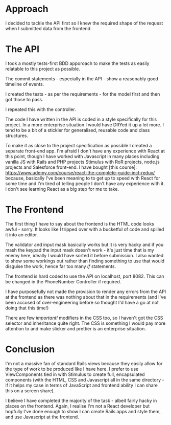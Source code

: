 # Approach
I decided to tackle the API first so I knew the required shape of the request when I submitted data from the frontend.

# The API
I took a mostly tests-first BDD apporoach to make the tests as easily relatable to this project as possible.

The commit statements - especially in the API - show a reasonably good timeline of events.

I created the tests - as per the requirements - for the model first and then got those to pass.

I repeated this with the controller.

The code I have written in the API is coded in a style specifically for this project. In a more enterprise situation I would have DRYed it up a lot more. I tend to be a bit of a stickler for generalised, reusable code and class structures.

To make it as close to the project specification as possible I created a separate front-end app. I'm afraid I don't have any experience with React at this point, though I have worked with Javascript in many places including vanilla JS with Rails and PHP projects Stimulus with RoR projects, node.js projects and Salesforce front-end. I have bought [this course]: https://www.udemy.com/course/react-the-complete-guide-incl-redux/ because, basically I've been meaning to to get up to speed with React for some time and I'm tired of telling people I don't have any experience with it. I don't see learning React as a big step for me to take.

# The Frontend
The first thing I have to say about the frontend is the HTML code looks awful - sorry. It looks like I tripped over with a bucketful of code and spilled it into an editor.

The validator and input mask basically works but it is very hacky and if you mash the keypad the input mask doesn't work - it's just time that is my enemy here, ideally I would have sorted it before submission. I also wanted to show some workings out rather than finding something to use that would disguise the work, hence far too many _if_ statements.

The frontend is hard coded to use the API on localhost, port 8082. This can be changed in the PhoneNumber Controller if required.

I have purposefully not made the provision to render any errors from the API at the frontend as there was nothing about that in the requirements (and I've been accused of over-engineering before so thought I'd have a go at not doing that this time!)

There are few _important!_ modifiers in the CSS too, so I haven't got the CSS selector and inheritance quite right. The CSS is something I would pay more attention to and make slicker and prettier is an enterprise situation.

# Conclusion
I'm not a massive fan of standard Rails views because they easily allow for the type of work to be produced like I have here. I prefer to use ViewComponents tied in with Stimulus to create full, encapsulated components (with the HTML, CSS and Javascript all in the same directory - if it helps my case in terms of JavaScript and frontend ability I can share this on a screen share).

I believe I have completed the majority of the task - albeit fairly hacky in places on the frontend. Again, I realise I'm not a React developer but hopfully I've done enough to show I can create Rails apps and style them, and use Javascript at the frontend.

